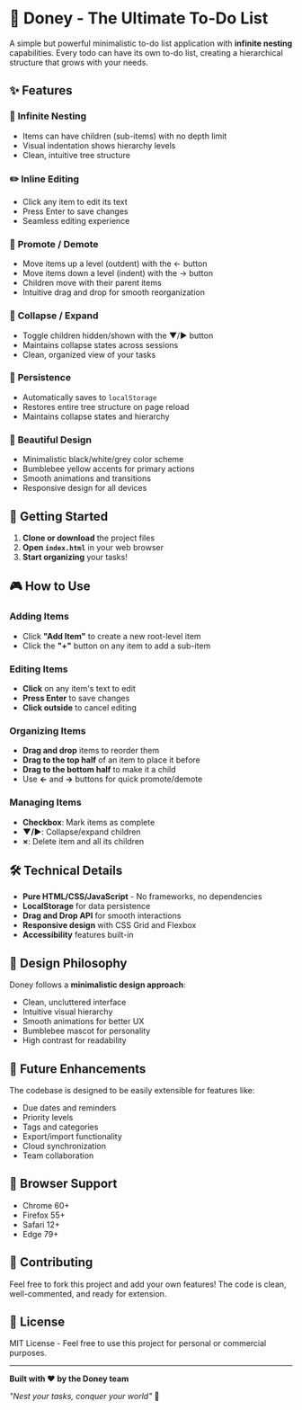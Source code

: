 # 🐝 Doney - The Ultimate To-Do List

A simple but powerful minimalistic to-do list application with **infinite nesting** capabilities. Every todo can have its own to-do list, creating a hierarchical structure that grows with your needs.

## ✨ Features

### 🎯 **Infinite Nesting**
- Items can have children (sub-items) with no depth limit
- Visual indentation shows hierarchy levels
- Clean, intuitive tree structure

### ✏️ **Inline Editing**
- Click any item to edit its text
- Press Enter to save changes
- Seamless editing experience

### 🔄 **Promote / Demote**
- Move items up a level (outdent) with the ← button
- Move items down a level (indent) with the → button
- Children move with their parent items
- Intuitive drag and drop for smooth reorganization

### 📁 **Collapse / Expand**
- Toggle children hidden/shown with the ▼/▶ button
- Maintains collapse states across sessions
- Clean, organized view of your tasks

### 💾 **Persistence**
- Automatically saves to `localStorage`
- Restores entire tree structure on page reload
- Maintains collapse states and hierarchy

### 🎨 **Beautiful Design**
- Minimalistic black/white/grey color scheme
- Bumblebee yellow accents for primary actions
- Smooth animations and transitions
- Responsive design for all devices

## 🚀 Getting Started

1. **Clone or download** the project files
2. **Open `index.html`** in your web browser
3. **Start organizing** your tasks!

## 🎮 How to Use

### Adding Items
- Click **"Add Item"** to create a new root-level item
- Click the **"+"** button on any item to add a sub-item

### Editing Items
- **Click** on any item's text to edit
- **Press Enter** to save changes
- **Click outside** to cancel editing

### Organizing Items
- **Drag and drop** items to reorder them
- **Drag to the top half** of an item to place it before
- **Drag to the bottom half** to make it a child
- Use **←** and **→** buttons for quick promote/demote

### Managing Items
- **Checkbox**: Mark items as complete
- **▼/▶**: Collapse/expand children
- **×**: Delete item and all its children

## 🛠️ Technical Details

- **Pure HTML/CSS/JavaScript** - No frameworks, no dependencies
- **LocalStorage** for data persistence
- **Drag and Drop API** for smooth interactions
- **Responsive design** with CSS Grid and Flexbox
- **Accessibility** features built-in

## 🎨 Design Philosophy

Doney follows a **minimalistic design approach**:
- Clean, uncluttered interface
- Intuitive visual hierarchy
- Smooth animations for better UX
- Bumblebee mascot for personality
- High contrast for readability

## 🔮 Future Enhancements

The codebase is designed to be easily extensible for features like:
- Due dates and reminders
- Priority levels
- Tags and categories
- Export/import functionality
- Cloud synchronization
- Team collaboration

## 📱 Browser Support

- Chrome 60+
- Firefox 55+
- Safari 12+
- Edge 79+

## 🤝 Contributing

Feel free to fork this project and add your own features! The code is clean, well-commented, and ready for extension.

## 📄 License

MIT License - Feel free to use this project for personal or commercial purposes.

---

**Built with ❤️ by the Doney team**

*"Nest your tasks, conquer your world"* 🐝

